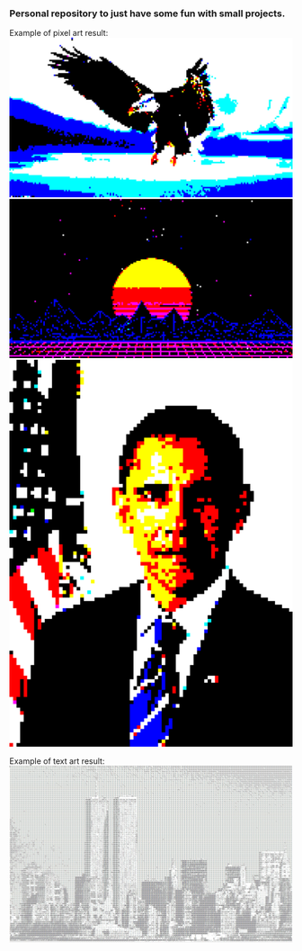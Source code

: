 ﻿### Personal repository to just have some fun with small projects.

Example of pixel art result:
![eagle](https://raw.githubusercontent.com/Ismaril/mini_projects/main/pixelart/finished%20images/eagle.png)
![retro](https://raw.githubusercontent.com/Ismaril/mini_projects/main/pixelart/finished%20images/retro.png)
![obama](https://raw.githubusercontent.com/Ismaril/mini_projects/main/pixelart/finished%20images/obama.png)

Example of text art result:
![newyork](https://raw.githubusercontent.com/Ismaril/mini_projects/main/textart/new%20york%20for%20readme.jpg)
